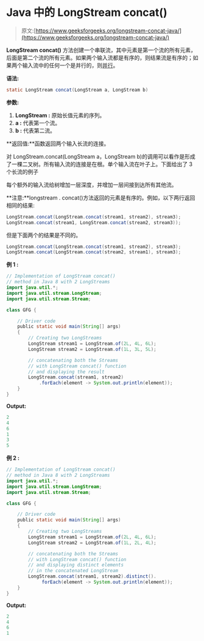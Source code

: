 # Java 中的 LongStream concat()

> 原文:[https://www.geeksforgeeks.org/longstream-concat-java/](https://www.geeksforgeeks.org/longstream-concat-java/)

**LongStream concat()** 方法创建一个串联流，其中元素是第一个流的所有元素，后面是第二个流的所有元素。如果两个输入流都是有序的，则结果流是有序的；如果两个输入流中的任何一个是并行的，则[并行](https://www.geeksforgeeks.org/parallel-data-processing-java-set-1/)。

**语法:**

```java
static LongStream concat(LongStream a, LongStream b)

```

**参数:**

1.  **LongStream :** 原始长值元素的序列。
2.  **a :** 代表第一个流。
3.  **b :** 代表第二流。

**返回值:**函数返回两个输入长流的连接。

对 LongStream.concat(LongStream a，LongStream b)的调用可以看作是形成了一棵二叉树。所有输入流的连接是在根。单个输入流在叶子上。下面给出了 3 个长流的例子

每个额外的输入流给树增加一层深度，并增加一层间接到达所有其他流。

**注意:**longstream . concat()方法返回的元素是有序的。例如，以下两行返回相同的结果:

```java
LongStream.concat(LongStream.concat(stream1, stream2), stream3);
LongStream.concat(stream1, LongStream.concat(stream2, stream3));

```

但是下面两个的结果是不同的。

```java
LongStream.concat(LongStream.concat(stream1, stream2), stream3); 
LongStream.concat(LongStream.concat(stream2, stream1), stream3);

```

**例 1 :**

```java
// Implementation of LongStream concat()
// method in Java 8 with 2 LongStreams
import java.util.*;
import java.util.stream.LongStream;
import java.util.stream.Stream;

class GFG {

    // Driver code
    public static void main(String[] args)
    {
        // Creating two LongStreams
        LongStream stream1 = LongStream.of(2L, 4L, 6L);
        LongStream stream2 = LongStream.of(1L, 3L, 5L);

        // concatenating both the Streams
        // with LongStream concat() function
        // and displaying the result
        LongStream.concat(stream1, stream2)
            .forEach(element -> System.out.println(element));
    }
}
```

**Output:**

```java
2
4
6
1
3
5

```

**例 2 :**

```java
// Implementation of LongStream concat()
// method in Java 8 with 2 LongStreams
import java.util.*;
import java.util.stream.LongStream;
import java.util.stream.Stream;

class GFG {

    // Driver code
    public static void main(String[] args)
    {
        // Creating two LongStreams
        LongStream stream1 = LongStream.of(2L, 4L, 6L);
        LongStream stream2 = LongStream.of(1L, 2L, 4L);

        // concatenating both the Streams
        // with LongStream concat() function
        // and displaying distinct elements
        // in the concatenated LongStream
        LongStream.concat(stream1, stream2).distinct().
             forEach(element -> System.out.println(element));
    }
}
```

**Output:**

```java
2
4
6
1

```